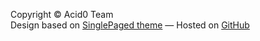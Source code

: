 
Copyright &copy; Acid0 Team
<br> 
Design based on 
[SinglePaged theme](https://github.com/t413/SinglePaged)
&mdash;
Hosted on [GitHub](https://github.com)

<a href="https://twitter.com/intermark_IT"><span class="fa-stack fa-lg">
<i class="fa fa-circle fa-stack-2x"></i>
<i class="fa fa-twitter fa-stack-1x" style="color: black;"></i>
</span></a>
<a href="https://www.linkedin.com/company/grupo-intermark/">
<span class="fa-stack fa-lg">
<i class="fa fa-circle fa-stack-2x"></i>
<i class="fa fa-linkedin fa-stack-1x" style="color: black;"></i>
</span></a>
<a href="https://github.com/intermark-it/">
<span class="fa-stack fa-lg">
<i class="fa fa-circle fa-stack-2x"></i>
<i class="fa fa-github fa-stack-1x" style="color: black;"></i>
</span></a>
